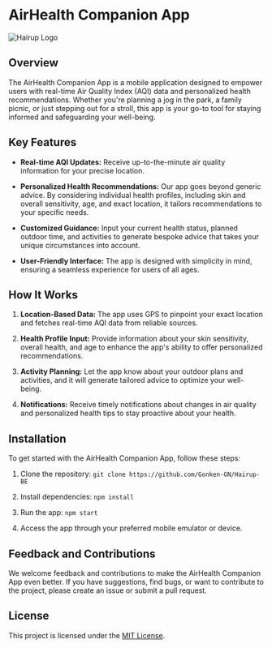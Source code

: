 # AirHealth Companion App

![Hairup Logo](https://storage.googleapis.com/hairup_bucket/Hairup%20Logo.jpeg)

## Overview

The AirHealth Companion App is a mobile application designed to empower users with real-time Air Quality Index (AQI) data and personalized health recommendations. Whether you're planning a jog in the park, a family picnic, or just stepping out for a stroll, this app is your go-to tool for staying informed and safeguarding your well-being.

## Key Features

- **Real-time AQI Updates:** Receive up-to-the-minute air quality information for your precise location.

- **Personalized Health Recommendations:** Our app goes beyond generic advice. By considering individual health profiles, including skin and overall sensitivity, age, and exact location, it tailors recommendations to your specific needs.

- **Customized Guidance:** Input your current health status, planned outdoor time, and activities to generate bespoke advice that takes your unique circumstances into account.

- **User-Friendly Interface:** The app is designed with simplicity in mind, ensuring a seamless experience for users of all ages.

## How It Works

1. **Location-Based Data:** The app uses GPS to pinpoint your exact location and fetches real-time AQI data from reliable sources.

2. **Health Profile Input:** Provide information about your skin sensitivity, overall health, and age to enhance the app's ability to offer personalized recommendations.

3. **Activity Planning:** Let the app know about your outdoor plans and activities, and it will generate tailored advice to optimize your well-being.

4. **Notifications:** Receive timely notifications about changes in air quality and personalized health tips to stay proactive about your health.

## Installation

To get started with the AirHealth Companion App, follow these steps:

1. Clone the repository: `git clone https://github.com/Gonken-GN/Hairup-BE`

2. Install dependencies: `npm install`

3. Run the app: `npm start`

4. Access the app through your preferred mobile emulator or device.

## Feedback and Contributions

We welcome feedback and contributions to make the AirHealth Companion App even better. If you have suggestions, find bugs, or want to contribute to the project, please create an issue or submit a pull request.

## License

This project is licensed under the [MIT License](LICENSE.md).
